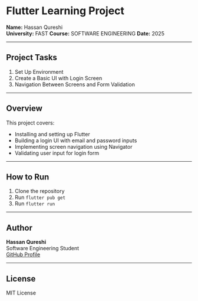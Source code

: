 # Flutter Learning Project

**Name:** Hassan Qureshi  
**University:** FAST
**Course:** SOFTWARE ENGINEERING 
**Date:** 2025  

---

## Project Tasks

1. Set Up Environment  
2. Create a Basic UI with Login Screen  
3. Navigation Between Screens and Form Validation  

---

## Overview

This project covers:

- Installing and setting up Flutter  
- Building a login UI with email and password inputs  
- Implementing screen navigation using Navigator  
- Validating user input for login form  

---

## How to Run

1. Clone the repository  
2. Run `flutter pub get`  
3. Run `flutter run`  

---

## Author

**Hassan Qureshi**  
Software Engineering Student  
[GitHub Profile]([https://github.com/yourusername](https://github.com/hassanq2003/DeveloperHub))  

---

## License

MIT License
